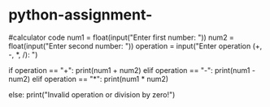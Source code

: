 # python-assignment-
#calculator code
num1 = float(input("Enter first number: "))
num2 = float(input("Enter second number: "))
operation = input("Enter operation (+, -, *, /): ")

if operation == "+":
    print(num1 + num2)
elif operation == "-":
    print(num1 - num2)
elif operation == "*":
    print(num1 * num2)

else:
    print("Invalid operation or division by zero!")
